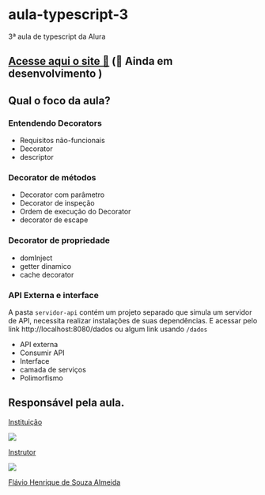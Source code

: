 # aula-typescript-3
3ª aula de typescript da Alura

## [Acesse aqui o site 🔗]() (🚧 Ainda em desenvolvimento )

## Qual o foco da aula?
### Entendendo Decorators
- Requisitos não-funcionais
- Decorator
- descriptor
### Decorator de métodos
- Decorator com parâmetro
- Decorator de inspeção
- Ordem de execução do Decorator
- decorator de escape

### Decorator de propriedade 
- domInject
- getter dinamico
- cache decorator

### API Externa e interface
A pasta ``servidor-api`` contém um projeto separado que simula um servidor de API, necessita realizar instalações de suas dependências. E acessar pelo link http://localhost:8080/dados ou algum link usando ``/dados``
- API externa
- Consumir API
- Interface
- camada de serviços
- Polimorfismo



## Responsável pela aula.
  <a href="https://www.alura.com.br/">
    <p>Instituição</p>
    <img src="https://www.alura.com.br/assets/img/home/alura-logo.1647533643.svg"/>
  </a>
  <a href="https://github.com/flaviohenriquealmeida">
    <p>Instrutor</p>
     <img src="https://avatars.githubusercontent.com/u/1374362?v=4"/>
    <p>Flávio Henrique de Souza Almeida</p> 
  </a>
